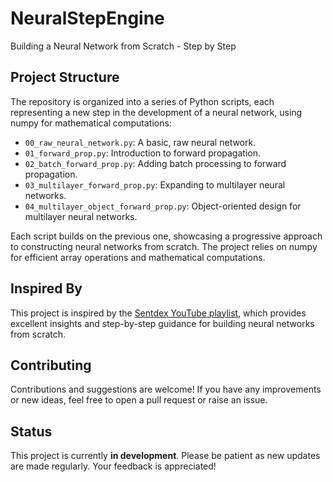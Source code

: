 # NeuralStepEngine
Building a Neural Network from Scratch - Step by Step

## Project Structure
The repository is organized into a series of Python scripts, each representing a new step in the development of a neural network, using numpy for mathematical computations:

- `00_raw_neural_network.py`: A basic, raw neural network.
- `01_forward_prop.py`: Introduction to forward propagation.
- `02_batch_forward_prop.py`: Adding batch processing to forward propagation.
- `03_multilayer_forward_prop.py`: Expanding to multilayer neural networks.
- `04_multilayer_object_forward_prop.py`: Object-oriented design for multilayer neural networks.

Each script builds on the previous one, showcasing a progressive approach to constructing neural networks from scratch. The project relies on numpy for efficient array operations and mathematical computations.

## Inspired By
This project is inspired by the [Sentdex YouTube playlist](https://www.youtube.com/playlist?list=PLQVvvaa0QuDcjD5BAw2DxE6OF2tius3V3), which provides excellent insights and step-by-step guidance for building neural networks from scratch.

## Contributing
Contributions and suggestions are welcome! If you have any improvements or new ideas, feel free to open a pull request or raise an issue.

## Status
This project is currently **in development**. Please be patient as new updates are made regularly. Your feedback is appreciated!
